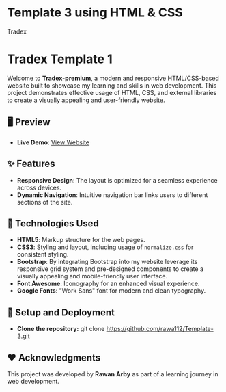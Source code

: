 # Template 3 using HTML & CSS
Tradex
# Tradex Template 1

Welcome to **Tradex-premium**, a modern and responsive HTML/CSS-based website built to showcase my learning and skills in web development. 
This project demonstrates effective usage of HTML, CSS, and external libraries to create a visually appealing and user-friendly website.

## 🖥️ Preview
- **Live Demo**: [View Website](https://rawa112.github.io/Template-3/)
  
## ✨ Features

- **Responsive Design**: The layout is optimized for a seamless experience across devices.
- **Dynamic Navigation**: Intuitive navigation bar links users to different sections of the site.

## 🎨 Technologies Used

- **HTML5**: Markup structure for the web pages.
- **CSS3**: Styling and layout, including usage of `normalize.css` for consistent styling.
- **Bootstrap**: By integrating Bootstrap into my website leverage its responsive grid system and pre-designed components to create a visually appealing and mobile-friendly user interface.
- **Font Awesome**: Iconography for an enhanced visual experience.
- **Google Fonts**: "Work Sans" font for modern and clean typography.

## 🚀 Setup and Deployment
- **Clone the repository:** git clone https://github.com/rawa112/Template-3.git

## ❤️ Acknowledgments
This project was developed by <b>Rawan Arby</b> as part of a learning journey in web development.
